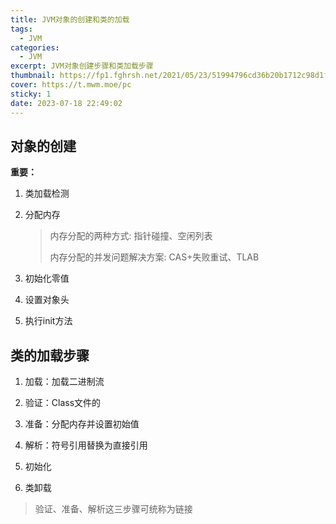 ```yaml
---
title: JVM对象的创建和类的加载
tags:
  - JVM
categories:
  - JVM
excerpt: JVM对象创建步骤和类加载步骤
thumbnail: https://fp1.fghrsh.net/2021/05/23/51994796cd36b20b1712c98d1fde5420.png
cover: https://t.mwm.moe/pc
sticky: 1
date: 2023-07-18 22:49:02
---
```




## 对象的创建

**重要：**

1. 类加载检测

2. 分配内存
   
   > 内存分配的两种方式: 指针碰撞、空闲列表
   > 
   > 内存分配的并发问题解决方案: CAS+失败重试、TLAB

3. 初始化零值

4. 设置对象头

5. 执行init方法



## 类的加载步骤

1. 加载：加载二进制流

2. 验证：Class文件的

3. 准备：分配内存并设置初始值

4. 解析：符号引用替换为直接引用

5. 初始化

6. 类卸载

> 验证、准备、解析这三步骤可统称为链接
